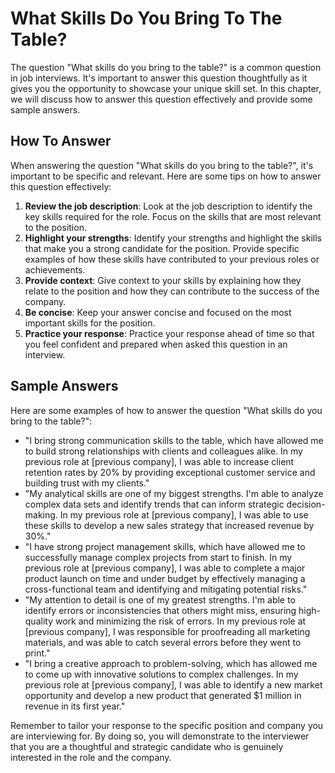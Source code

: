 What Skills Do You Bring To The Table?
===========================================================

The question "What skills do you bring to the table?" is a common question in job interviews. It's important to answer this question thoughtfully as it gives you the opportunity to showcase your unique skill set. In this chapter, we will discuss how to answer this question effectively and provide some sample answers.

How To Answer
-------------

When answering the question "What skills do you bring to the table?", it's important to be specific and relevant. Here are some tips on how to answer this question effectively:

1. **Review the job description**: Look at the job description to identify the key skills required for the role. Focus on the skills that are most relevant to the position.
2. **Highlight your strengths**: Identify your strengths and highlight the skills that make you a strong candidate for the position. Provide specific examples of how these skills have contributed to your previous roles or achievements.
3. **Provide context**: Give context to your skills by explaining how they relate to the position and how they can contribute to the success of the company.
4. **Be concise**: Keep your answer concise and focused on the most important skills for the position.
5. **Practice your response**: Practice your response ahead of time so that you feel confident and prepared when asked this question in an interview.

Sample Answers
--------------

Here are some examples of how to answer the question "What skills do you bring to the table?":

* "I bring strong communication skills to the table, which have allowed me to build strong relationships with clients and colleagues alike. In my previous role at \[previous company\], I was able to increase client retention rates by 20% by providing exceptional customer service and building trust with my clients."
* "My analytical skills are one of my biggest strengths. I'm able to analyze complex data sets and identify trends that can inform strategic decision-making. In my previous role at \[previous company\], I was able to use these skills to develop a new sales strategy that increased revenue by 30%."
* "I have strong project management skills, which have allowed me to successfully manage complex projects from start to finish. In my previous role at \[previous company\], I was able to complete a major product launch on time and under budget by effectively managing a cross-functional team and identifying and mitigating potential risks."
* "My attention to detail is one of my greatest strengths. I'm able to identify errors or inconsistencies that others might miss, ensuring high-quality work and minimizing the risk of errors. In my previous role at \[previous company\], I was responsible for proofreading all marketing materials, and was able to catch several errors before they went to print."
* "I bring a creative approach to problem-solving, which has allowed me to come up with innovative solutions to complex challenges. In my previous role at \[previous company\], I was able to identify a new market opportunity and develop a new product that generated $1 million in revenue in its first year."

Remember to tailor your response to the specific position and company you are interviewing for. By doing so, you will demonstrate to the interviewer that you are a thoughtful and strategic candidate who is genuinely interested in the role and the company.
